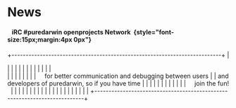 News
====
####    iRC #puredarwin openprojects Network  {style="font-size:15px;margin:4px 0px"}



+--------------------------------------------------------------------------+
| <div dir="ltr" style="background-color:transparent">                     |
|                                                                          |
|                                |
|                                                                          |
|                                      |
|                                                                          |
| </div>                                                                   |
|                                                                          |
|                                |
|                                                                          |
|     for better communication and debugging between users |
| and developers of puredarwin, so if you have time                        |
|                                                                          |
| </div>                                                                   |
|                                                                          |
|                                |
|                                                                          |
|     join the fun!                                       |
|                                                                          |
| </div>                                                                   |
|                                                                          |
|                                |
|                                                                          |
|                                                                         |
|                                                                          |
| </div>                                                                   |
|                                                                          |
| </div>                                                                   |
+--------------------------------------------------------------------------+
